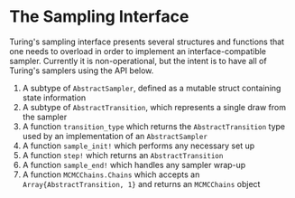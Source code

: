 # The Sampling Interface

Turing's sampling interface presents several structures and functions that one needs to overload in order to implement an interface-compatible sampler. Currently it is non-operational, but the intent is to have all of Turing's samplers using the API below.

1. A subtype of `AbstractSampler`, defined as a mutable struct containing state information
2. A subtype of `AbstractTransition`, which represents a single draw from the sampler
3. A function `transition_type` which returns the `AbstractTransition` type used by an implementation of an `AbstractSampler`
4. A function `sample_init!` which performs any necessary set up
5. A function `step!` which returns an `AbstractTransition`
6. A function `sample_end!` which handles any sampler wrap-up
7. A function `MCMCChains.Chains` which accepts an `Array{AbstractTransition, 1}` and returns an `MCMCChains` object
